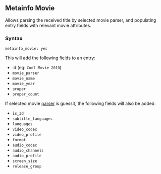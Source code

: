 ## Metainfo Movie
Allows parsing the received title by selected movie parser, and populating entry fields with relevant movie attributes.

### Syntax
```
metainfo_movie: yes
```

This will add the following fields to an entry:

- id (eg: `Cool Movie 2010`)
- `movie_parser`
- `movie_name`
- `movie_year`
- `proper`
- `proper_count`

If selected movie [parser](/Plugins/parsing) is guessit, the following fields will also be added:

- `is_3d`
- `subtitle_languages`
- `languages`
- `video_codec`
- `video_profile`
- `format`
- `audio_codec`
- `audio_channels`
- `audio_profile`
- `screen_size`
- `release_group`
